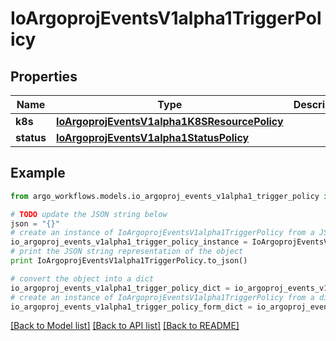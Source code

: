 # IoArgoprojEventsV1alpha1TriggerPolicy


## Properties

Name | Type | Description | Notes
------------ | ------------- | ------------- | -------------
**k8s** | [**IoArgoprojEventsV1alpha1K8SResourcePolicy**](IoArgoprojEventsV1alpha1K8SResourcePolicy.md) |  | [optional] 
**status** | [**IoArgoprojEventsV1alpha1StatusPolicy**](IoArgoprojEventsV1alpha1StatusPolicy.md) |  | [optional] 

## Example

```python
from argo_workflows.models.io_argoproj_events_v1alpha1_trigger_policy import IoArgoprojEventsV1alpha1TriggerPolicy

# TODO update the JSON string below
json = "{}"
# create an instance of IoArgoprojEventsV1alpha1TriggerPolicy from a JSON string
io_argoproj_events_v1alpha1_trigger_policy_instance = IoArgoprojEventsV1alpha1TriggerPolicy.from_json(json)
# print the JSON string representation of the object
print IoArgoprojEventsV1alpha1TriggerPolicy.to_json()

# convert the object into a dict
io_argoproj_events_v1alpha1_trigger_policy_dict = io_argoproj_events_v1alpha1_trigger_policy_instance.to_dict()
# create an instance of IoArgoprojEventsV1alpha1TriggerPolicy from a dict
io_argoproj_events_v1alpha1_trigger_policy_form_dict = io_argoproj_events_v1alpha1_trigger_policy.from_dict(io_argoproj_events_v1alpha1_trigger_policy_dict)
```
[[Back to Model list]](../README.md#documentation-for-models) [[Back to API list]](../README.md#documentation-for-api-endpoints) [[Back to README]](../README.md)


